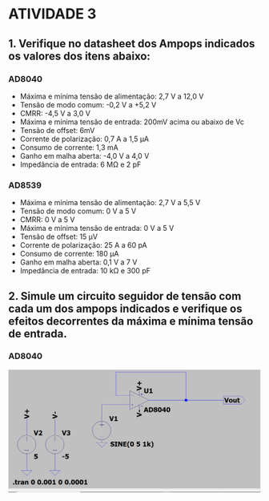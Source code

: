 # ATIVIDADE 3

## 1. Verifique no datasheet dos Ampops indicados os valores dos itens abaixo:

### AD8040

+ Máxima e mínima tensão de alimentação: 2,7 V a 12,0 V
+ Tensão de modo comum: -0,2 V a +5,2 V
+ CMRR: -4,5 V a 3,0 V
+ Máxima e mínima tensão de entrada: 200mV acima ou abaixo de Vc
+ Tensão de offset: 6mV
+ Corrente de polarização: 0,7 A a 1,5 µA
+ Consumo de corrente: 1,3 mA
+ Ganho em malha aberta: -4,0 V a 4,0 V
+ Impedância de entrada: 6 MΩ e 2 pF

### AD8539

+ Máxima e mínima tensão de alimentação: 2,7 V a 5,5 V
+ Tensão de modo comum: 0 V a 5 V
+ CMRR: 0 V a 5 V
+ Máxima e mínima tensão de entrada: 0 V a 5 V
+ Tensão de offset: 15 µV
+ Corrente de polarização: 25 A a 60 pA
+ Consumo de corrente: 180 µA
+ Ganho em malha aberta: 0,1 V a 7 V
+ Impedância de entrada: 10 kΩ e 300 pF

## 2. Simule um circuito seguidor de tensão com cada um dos ampops indicados e verifique os efeitos decorrentes da máxima e mínima tensão de entrada. 

### AD8040

![circuito1](https://github.com/Julialcomelli/ELN22104_2020_2/blob/prof-lohmann-Alunos_01/Julia/quest%C3%A3o%202%20-%20AD8040%20sem%20satura%C3%A7%C3%A3o%20circuito.png)

